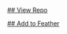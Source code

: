 [## View Repo](https://therealfoxster.github.io/altsource-viewer/view/?source=https://raw.githubusercontent.com/enessivac/Enes-Altstore/refs/heads/main/app-repo.json)

[## Add to Feather](feather://source/https://github.com/enessivac/Enes-Altstore/raw/main/app-repo.json)
